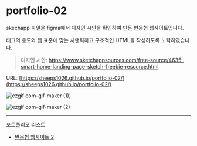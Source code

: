 # portfolio-02

skechapp 파일을 figma에서 디자인 시안을 확인하여 만든 반응형 웹사이트입니다.

태그의 용도와 웹 표준에 맞는 시맨틱하고 구조적인 HTML을 작성하도록 노력하였습니다.

> 디자인 시안: https://www.sketchappsources.com/free-source/4635-smart-home-landing-page-sketch-freebie-resource.html

URL: [https://sheeps1026.github.io/portfolio-02/](https://sheeps1026.github.io/portfolio-02/)

![ezgif com-gif-maker (1)](https://user-images.githubusercontent.com/55824972/109279925-b0e4ac00-785d-11eb-9360-24c3d556277d.gif))

![ezgif com-gif-maker (2)](https://user-images.githubusercontent.com/55824972/109279921-af1ae880-785d-11eb-90f4-97d1be4b0acd.gif)

---

포트폴리오 리스트

- [반응형 웹사이트 2](https://sheeps1026.github.io/portfolio-03/)
